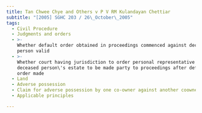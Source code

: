 ```yaml
---
title: Tan Chwee Chye and Others v P V RM Kulandayan Chettiar
subtitle: "[2005] SGHC 203 / 26\_October\_2005"
tags:
  - Civil Procedure
  - Judgments and orders
  - >-
    Whether default order obtained in proceedings commenced against deceased
    person valid
  - >-
    Whether court having jurisdiction to order personal representative of
    deceased person\'s estate to be made party to proceedings after default
    order made
  - Land
  - Adverse possession
  - Claim for adverse possession by one co-owner against another coowner
  - Applicable principles

---
```


